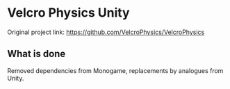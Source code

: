 # Velcro Physics Unity

Original project link: https://github.com/VelcroPhysics/VelcroPhysics

## What is done

Removed dependencies from Monogame, replacements by analogues from Unity.
